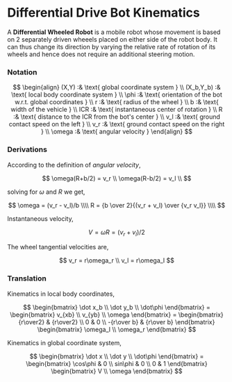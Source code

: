 # Differential Drive Bot Kinematics

A **Differential Wheeled Robot** is a mobile robot whose movement is based on $2$ separately driven wheeels placed on either side of the robot body. It can thus change its direction by varying the relative rate of rotation of its wheels and hence does not require an additional steering motion.

### Notation

$$
    \begin{align}
        (X,Y) :& \text{ global coordinate system } \\
        (X_b,Y_b) :& \text{ local body coordinate system } \\
        \phi :& \text{ orientation of the bot w.r.t. global coordinates } \\
        r :& \text{ radius of the wheel } \\
        b :& \text{ width of the vehicle } \\
        ICR :& \text{ instantaneous center of rotation } \\
        R :& \text{ distance to the ICR from the bot's center } \\
        v_l :& \text{ ground contact speed on the left } \\
        v_r :& \text{ ground contact speed on the right } \\
        \omega :& \text{ angular velocity }
    \end{align}
$$

### Derivations

According to the definition of *angular velocity*,

$$
    \omega(R+b/2) = v_r \\
    \omega(R-b/2) = v_l \\
$$

solving for $\omega$ and $R$ we get,

$$
    \omega = (v_r - v_l)/b \\\\
    R = {b \over 2}{(v_r + v_l) \over {v_r  v_l}} \\\\
$$

Instantaneous velocity, 

$$
    V = \omega R = (v_r + v_l)/2
$$

The wheel tangential velocities are,

$$
    v_r = r\omega_r \\
    v_l = r\omega_l
$$

### Translation

Kinematics in local body coordinates,

$$
    \begin{bmatrix}
        \dot x_b \\ \dot y_b \\ \dot\phi
    \end{bmatrix}
    =
    \begin{bmatrix}
        v_{xb} \\ v_{yb} \\ \omega
    \end{bmatrix}
    =
    \begin{bmatrix}
        {r\over2} & {r\over2} \\
        0 & 0 \\
        -{r\over b} & {r\over b}
    \end{bmatrix}
    \begin{bmatrix}
        \omega_l \\ \omega_r
    \end{bmatrix}
$$

Kinematics in global coordinate system,

$$
    \begin{bmatrix}
        \dot x \\ \dot y \\ \dot\phi
    \end{bmatrix}
    =
    \begin{bmatrix}
        \cos\phi & 0 \\
        sin\phi & 0 \\
        0 & 1
    \end{bmatrix}
    \begin{bmatrix}
        V \\ \omega
    \end{bmatrix}
$$